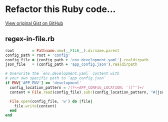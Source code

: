 # Refactor this Ruby code...

[View original Gist on GitHub](https://gist.github.com/Integralist/8560960)

## regex-in-file.rb

```ruby
root        = Pathname.new(__FILE__).dirname.parent
config_path = root + 'config'
config_file = (config_path + 'env.development.yaml').realdirpath
json_file   = (config_path + 'app_config.json').realdirpath

# Overwrite the `env.development.yaml` content with
# your own specific path to `app_config.json`
if ENV['APP_ENV'] == 'development'
  config_location_pattern = /(?<=APP_CONFIG_LOCATION: ')[^']+/
  content = File.read(config_file).sub!(config_location_pattern, "#{json_file}")

  File.open(config_file, 'w') do |file|
    file.write(content)
  end
end
```

